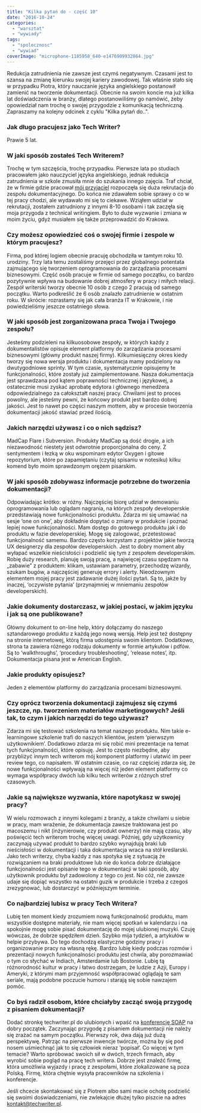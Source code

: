 ```yaml
---
title: "Kilka pytań do - część 10"
date: "2016-10-24"
categories: 
  - "warsztat"
  - "wywiady"
tags: 
  - "spolecznosc"
  - "wywiad"
coverImage: "microphone-1185958_640-e1476909932864.jpg"
---
```


Redukcja zatrudnienia nie zawsze jest czymś negatywnym. Czasami jest to szansa na zmianę kierunku swojej kariery zawodowej. Tak właśnie stało się w przypadku Piotra, który nauczanie języka angielskiego postanowił zamienić na tworzenie dokumentacji. Obecnie na swoim koncie ma już kilka lat doświadczenia w branży, dlatego postanowiliśmy go namówić, żeby opowiedział nam trochę o swojej przygodzie z komunikacją techniczną. Zapraszamy na kolejny odcinek z cyklu "Kilka pytań do..".

### Jak długo pracujesz jako Tech Writer?

Prawie 5 lat.

### W jaki sposób zostałeś Tech Writerem?

Trochę w tym szczęścia, trochę przypadku. Pierwsze lata po studiach pracowałem jako nauczyciel języka angielskiego, jednak redukcja zatrudnienia w szkole zmusiła mnie do szukania innego zajęcia. Traf chciał, że w firmie gdzie pracował [mój przyjaciel](http://techwriter.pl/kilka-pytan-do-czesc-8/) rozpoczęła się duża rekrutacja do zespołu dokumentacyjnego. Do końca nie zdawałem sobie sprawy o co w tej pracy chodzi, ale wydawało mi się to ciekawe. Wziąłem udział w rekrutacji, zostałem zatrudniony z innymi 8-10 osobami i tak zaczęła się moja przygoda z technical writingiem. Było to duże wyzwanie i zmiana w moim życiu, gdyż musiałem się także przeprowadzić do Krakowa.

### Czy możesz opowiedzieć coś o swojej firmie i zespole w którym pracujesz?

Firma, pod której logiem obecnie pracuję obchodziła w tamtym roku 10. urodziny. Trzy lata temu zostaliśmy przejęci przez globalnego potentata zajmującego się tworzeniem oprogramowania do zarządzania procesami biznesowymi. Część osób pracuje w firmie od samego początku, co bardzo pozytywnie wpływa na budowanie dobrej atmosfery w pracy i miłych relacji. Zespół writerski tworzy obecnie 10 osób z czego 2 pracują od samego początku. Warto podkreślić że 6 osób znalazło zatrudnienie w ostatnim roku. W skrócie: rozrastamy się jak cała branża IT w Krakowie, i nie powiedzieliśmy jeszcze ostatniego słowa.

### W jaki sposób jest zorganizowana praca Twoja i Twojego zespołu?

Jesteśmy podzieleni na kilkuosobowe zespoły, w których każdy z dokumentalistów opisuje element platformy do zarządzania procesami biznesowymi (główny produkt naszej firmy). Kilkumiesięczny okres kiedy tworzy się nowa wersja produktu i dokumentacja mamy podzielony na dwutygodniowe sprinty. W tym czasie, systematycznie opisujemy te funkcjonalności, które zostały już zaimplementowane. Nasza dokumentacja jest sprawdzana pod kątem poprawności technicznej i językowej, a ostatecznie musi zyskać aprobatę edytora i głównego menedżera odpowiedzialnego za całokształt naszej pracy. Chwilami jest to proces powolny, ale jesteśmy pewni, że końcowy produkt jest bardzo dobrej jakości. Jest to nawet po części naszym mottem, aby w procesie tworzenia dokumentacji jakość stawiać przed ilością.

### Jakich narzędzi używasz i co o nich sądzisz?

MadCap Flare i Subversion. Produkty MadCap są dość drogie, a ich niezawodność niestety jest odwrotnie proporcjonalna do ceny. Z sentymentem i łezką w oku wspominam edytor Oxygen i gitowe repozytorium, które po zapamiętaniu (czytaj spisaniu w notesiku) kilku komend było moim sprawdzonym orężem pisarskim.

### W jaki sposób zdobywasz informacje potrzebne do tworzenia dokumentacji?

Odpowiadając krótko: w różny. Najczęściej biorę udział w demowaniu oprogramowania lub oglądam nagrania, na których zespoły developerskie przedstawiają nowe funkcjonalności produktu. Zdarza mi się umawiać na sesje ‘one on one’, aby dokładnie dopytać o zmiany w produkcie i poznać lepiej nowe funkcjonalności. Mam dostęp do gotowego produktu jak i do produktu w fazie developerskiej. Mogę się zalogować, przetestować funkcjonalność samemu. Bardzo często korzystam z projektów jakie tworzą UX designerzy dla zespołów developerskich. Jest to dobry moment aby wyłapać wszelkie nieścisłości i podzielić się tym z zespołem developerskim. Robię duży research, planuję swoją pracę, a najwięcej czasu spędzam na „zabawie” z produktem: klikam, ustawiam parametry, przechodzę wizardy, szukam bugów, a najczęściej generuję errory i alerty. Nieodzownym elementem mojej pracy jest zadawanie dużej ilości pytań. Są to, jakże by inaczej, ‘oczywiste pytania’ (przynajmniej w mniemaniu zespołów developerskich).

### Jakie dokumenty dostarczasz, w jakiej postaci, w jakim języku i jak są one publikowane?

Główny dokument to on-line help, który dołączamy do naszego sztandarowego produktu z każdą jego nową wersją. Help jest też dostępny na stronie internetowej, którą firma udostępnia swoim klientom. Dodatkowo, strona ta zawiera różnego rodzaju dokumenty w formie artykułów i pdfów. Są to ‘walkthroughs’, ‘procedury troubleshooting’, ‘release notes’, itp. Dokumentacja pisana jest w American English.

### Jakie produkty opisujesz?

Jeden z elementów platformy do zarządzania procesami biznesowymi.

### Czy oprócz tworzenia dokumentacji zajmujesz się czymś jeszcze, np. tworzeniem materiałów marketingowych? Jeśli tak, to czym i jakich narzędzi do tego używasz?

Zdarza mi się testować szkolenia na temat naszego produktu. Nim takie e-learningowe szkolenie trafi do naszych klientów, jestem ‘pierwszym użytkownikiem’. Dodatkowo zdarza mi się robić mini prezentacje na temat tych funkcjonalności, które opisuję. Jest to często niezbędne, aby przybliżyć innym tech writerom mój komponent platformy i ułatwić im peer review tego, co napisałem. W ostatnim czasie, co raz częściej zdarza się, że nowe funkcjonalności wpływają na więcej niż jeden element platformy co wymaga współpracy dwóch lub kilku tech writerów z różnych stref czasowych.

### Jakie są największe wyzwania, które napotykasz w swojej pracy?

W wielu rozmowach z innymi kolegami z branży, a także chwilami u siebie w pracy, mam wrażenie, że dokumentacja zawsze traktowana jest po macoszemu i nikt (inżynierowie, czy produkt ownerzy) nie mają czasu, aby poświęcić tech writerom trochę więcej uwagi. Później, gdy użytkownicy zaczynają używać produkt to bardzo szybko wynajdują braki lub nieścisłości w dokumentacji i taka dokumentacja wraca na stół kreślarski. Jako tech writerzy, chyba każdy z nas spotyka się z sytuacją że rozwiązaniem na braki produktowe lub nie do końca dobrze działające funkcjonalności jest opisanie tego w dokumentacji w taki sposób, aby użytkownik produktu był zadowolony z tego co jest. No cóż, nie zawsze udaje się dopiąć wszystko na ostatni guzik w produkcie i trzeba z czegoś zrezygnować, lub dostarczyć w późniejszym terminie.

### Co najbardziej lubisz w pracy Tech Writera?

Lubię ten moment kiedy zrozumiem nową funkcjonalność produktu, mam wszystkie dostępne materiały, nie mam więcej spotkań w kalendarzu i na spokojnie mogę sobie pisać dokumentację do mojej ulubionej muzyki. Czuję wówczas, że dobrze spędziłem dzień. Szybko mija tydzień, a artykułów w helpie przybywa. Do tego dochodzą elastyczne godziny pracy i organizowanie pracy na własną rękę. Bardzo lubię kiedy podczas rozmów i prezentacji nowych funkcjonalności produktu jest chwila, aby porozmawiać o tym co słychać w Indiach, Amsterdamie lub Bostonie. Lubię tą różnorodność kultur w pracy i łatwo dostrzegam, że ludzie z Azji, Europy i Ameryki, z którymi mam przyjemność współpracować oglądają te sam seriale, mają podobne poczucie humoru i starają się sobie nawzajem pomóc.

### Co byś radził osobom, które chciałyby zacząć swoją przygodę z pisaniem dokumentacji?

Dodać stronkę techwriter.pl do ulubionych i wpaść na [konferencję SOAP](http://soapconf.com/) na dobry początek. Zaczynając przygodę z pisaniem dokumentacji nie należy się zrażać na samym początku. Pierwszy rok, dwa dają już dużą perspektywę. Patrząc na pierwsze inwencje twórcze, można by się pod nosem uśmiechnąć jak to się człowiek nieraz ‘popisał’. Co więcej w tym temacie? Warto spróbować swoich sił w dwóch, trzech firmach, aby wyrobić sobie pogląd na pracę tech writera. Dobrze jest znaleźć firmę, która umożliwia wyjazdy i pracę z zespołami, które zlokalizowane są poza Polską. Firmę, która chętnie wysyła pracowników na szkolenia i konferencje.

Jeśli chcecie skontakować się z Piotrem albo sami macie ochotę podzielić się swoimi doświadczeniami, nie zwlekajcie dłużej tylko piszcie na adres [kontakt@techwriter.pl](mailto:kontakt@techwriter.pl).
